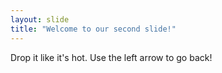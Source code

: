 ```yaml
---
layout: slide
title: "Welcome to our second slide!"
---
```

Drop it like it's hot.
Use the left arrow to go back!
